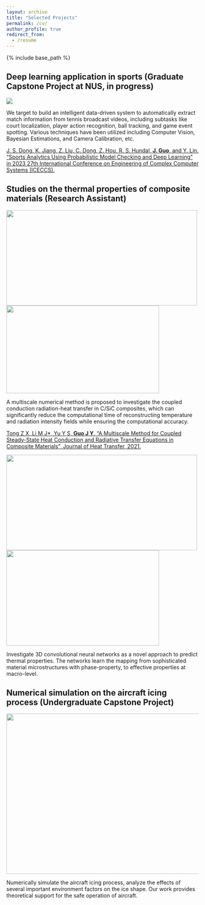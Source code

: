 ```yaml
---
layout: archive
title: "Selected Projects"
permalink: /cv/
author_profile: true
redirect_from:
  - /resume
---
```


{% include base_path %}

Deep learning application in sports (Graduate Capstone Project at NUS, in progress)
------
<img src='https://jingyu198.github.io/jingyu.github.io/images/demo1.gif'>

We target to build an intelligent data-driven system to automatically extract match information from tennis broadcast videos, including subtasks like court localization, player action recognition, ball tracking, and game event spotting. Various techniques have been utilized including Computer Vision, Bayesian Estimations, and Camera Calibration, etc.

[J. S. Dong, K. Jiang, Z. Liu, C. Dong, Z. Hou, R. S. Hundal, <b>J. Guo</b>, and Y. Lin. “Sports Analytics Using Probabilistic Model Checking and Deep Learning” in 2023 27th International Conference on Engineering of Complex Computer Systems (ICECCS).](https://jingyu198.github.io/jingyu.github.io/files/paper1.pdf)



Studies on the thermal properties of composite materials (Research Assistant)
------
<img src='https://jingyu198.github.io/jingyu.github.io/images/img1.png' style='width: 500px; height: 250px;'>         <img src='https://jingyu198.github.io/jingyu.github.io/images/img2.png' style='width: 400px; height: 230px;'>

A multiscale numerical method is proposed to investigate the coupled conduction radiation-heat transfer in C/SiC composites, which can significantly reduce the computational time of reconstructing temperature and radiation intensity fields while ensuring the computational accuracy.

[Tong Z X, Li M J*, Yu Y S, <b>Guo J Y</b>. “A Multiscale Method for Coupled Steady-State Heat Conduction and Radiative Transfer Equations in Composite Materials”, Journal of Heat Transfer, 2021.](https://jingyu198.github.io/jingyu.github.io/files/paper2.pdf)

<img src='https://jingyu198.github.io/jingyu.github.io/images/img3.png' style='width: 500px; height: 250px;'>         <img src='https://jingyu198.github.io/jingyu.github.io/images/img4.png' style='width: 400px; height: 250px;'>

Investigate 3D convolutional neural networks as a novel approach to predict thermal properties. The networks learn the mapping from sophisticated material microstructures with phase-property, to effective properties at macro-level.




Numerical simulation on the aircraft icing process (Undergraduate Capstone Project)
------
<img src='https://jingyu198.github.io/jingyu.github.io/images/img5.png' style='width: 630px; height: 420px;'>

Numerically simulate the aircraft icing process, analyze the effects of several important environment factors on the ice shape. Our work provides theoretical support for the safe operation of aircraft.
